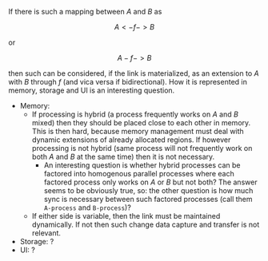 If there is such a mapping between $A$ and $B$ as

$$
A <-f-> B
$$

or

$$
A -f-> B
$$

then such can be considered, if the link is materialized, as an extension to $A$ with $B$ through $f$ 
(and vica versa if bidirectional). How it is represented in memory, storage and UI is an 
interesting question.

- Memory: 
  - If processing is hybrid (a process frequently works on $A$ and $B$ mixed) then they should be placed close to each other
    in memory. This is then hard, because memory management must deal with dynamic extensions of already allocated regions.
    If however processing is not hybrid (same process will not frequently work on both $A$ and $B$ at the same time) then it
    is not necessary.
    - An interesting question is whether hybrid processes can be factored into homogenous parallel processes where each factored
      process only works on $A$ or $B$ but not both? The answer seems to be obviously true, so: the other question is how much
      sync is necessary between such factored processes (call them `A-process` and `B-process`)?
  - If either side is variable, then the link must be maintained dynamically. If not then such 
    change data capture and transfer is not relevant.
- Storage: ?
- UI: ?
